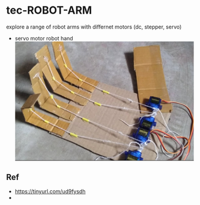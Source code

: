 # tec-ROBOT-ARM

explore a range of robot arms with differnet motors (dc, stepper, servo)

- servo motor robot hand
![](https://github.com/SteveJustin1963/tec-ROBOT-ARM/blob/master/pics/11.png)



## Ref 
- https://tinyurl.com/ud9fysdh
- 
